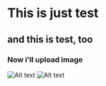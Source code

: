 This is just test
=================

and this is test, too
---------------------

### Now i'll upload image

![Alt text](C:\Users\kcgfa\Downloads\wp9637316.jpg)
![Alt text](C:\Users\kcgfa\Downloads\wp9637316.jpg "Optional title")
